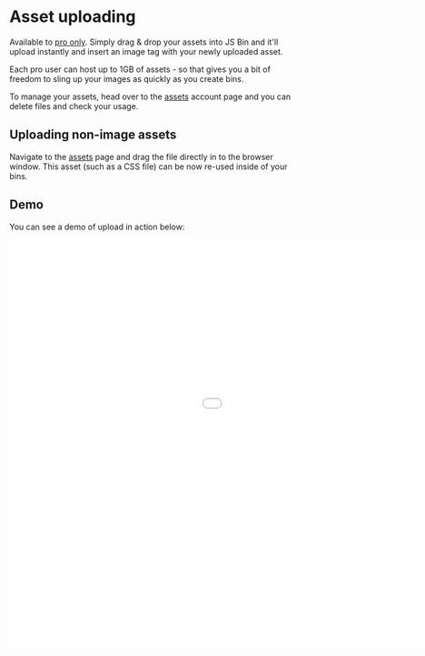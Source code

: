 # Asset uploading

Available to [pro only](/upload). Simply drag & drop your assets into JS Bin and it'll upload instantly and insert an image tag with your newly uploaded asset.

Each pro user can host up to 1GB of assets - so that gives you a bit of freedom to sling up your images as quickly as you create bins.

To manage your assets, head over to the [assets](/account/assets) account page and you can delete files and check your usage.

## Uploading non-image assets

Navigate to the [assets](/account/assets) page and drag the file directly in to the browser window. This asset (such as a CSS file) can be now re-used inside of your bins.

## Demo

You can see a demo of upload in action below:

<div class="embed-container"><iframe width="1280" height="720" src="//www.youtube.com/embed/d8TkAeGFLx4?rel=0" frameborder="0" allowfullscreen></iframe></div>
